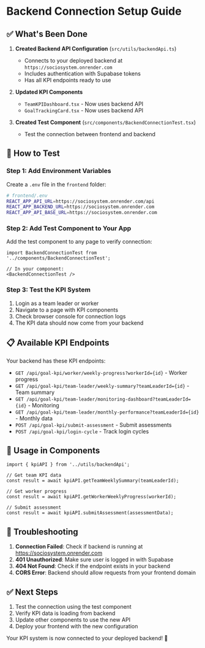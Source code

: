 # Backend Connection Setup Guide

## ✅ What's Been Done

1. **Created Backend API Configuration** (`src/utils/backendApi.ts`)
   - Connects to your deployed backend at `https://sociosystem.onrender.com`
   - Includes authentication with Supabase tokens
   - Has all KPI endpoints ready to use

2. **Updated KPI Components**
   - `TeamKPIDashboard.tsx` - Now uses backend API
   - `GoalTrackingCard.tsx` - Now uses backend API

3. **Created Test Component** (`src/components/BackendConnectionTest.tsx`)
   - Test the connection between frontend and backend

## 🚀 How to Test

### Step 1: Add Environment Variables
Create a `.env` file in the `frontend` folder:

```bash
# frontend/.env
REACT_APP_API_URL=https://sociosystem.onrender.com/api
REACT_APP_BACKEND_URL=https://sociosystem.onrender.com
REACT_APP_API_BASE_URL=https://sociosystem.onrender.com
```

### Step 2: Add Test Component to Your App
Add the test component to any page to verify connection:

```tsx
import BackendConnectionTest from '../components/BackendConnectionTest';

// In your component:
<BackendConnectionTest />
```

### Step 3: Test the KPI System
1. Login as a team leader or worker
2. Navigate to a page with KPI components
3. Check browser console for connection logs
4. The KPI data should now come from your backend

## 📋 Available KPI Endpoints

Your backend has these KPI endpoints:

- `GET /api/goal-kpi/worker/weekly-progress?workerId={id}` - Worker progress
- `GET /api/goal-kpi/team-leader/weekly-summary?teamLeaderId={id}` - Team summary
- `GET /api/goal-kpi/team-leader/monitoring-dashboard?teamLeaderId={id}` - Monitoring
- `GET /api/goal-kpi/team-leader/monthly-performance?teamLeaderId={id}` - Monthly data
- `POST /api/goal-kpi/submit-assessment` - Submit assessments
- `POST /api/goal-kpi/login-cycle` - Track login cycles

## 🔧 Usage in Components

```tsx
import { kpiAPI } from '../utils/backendApi';

// Get team KPI data
const result = await kpiAPI.getTeamWeeklySummary(teamLeaderId);

// Get worker progress
const result = await kpiAPI.getWorkerWeeklyProgress(workerId);

// Submit assessment
const result = await kpiAPI.submitAssessment(assessmentData);
```

## 🐛 Troubleshooting

1. **Connection Failed**: Check if backend is running at https://sociosystem.onrender.com
2. **401 Unauthorized**: Make sure user is logged in with Supabase
3. **404 Not Found**: Check if the endpoint exists in your backend
4. **CORS Error**: Backend should allow requests from your frontend domain

## ✅ Next Steps

1. Test the connection using the test component
2. Verify KPI data is loading from backend
3. Update other components to use the new API
4. Deploy your frontend with the new configuration

Your KPI system is now connected to your deployed backend! 🎉

